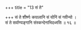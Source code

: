 +++
title = "13 सं ते"

+++
सं ते शीर्ष्णः कपालानि सं योनिं सं गवीन्यो ।  
सं ते सर्वाण्यङ्गानि संस्कन्देनाभिदध्मसि ॥ १६ ॥